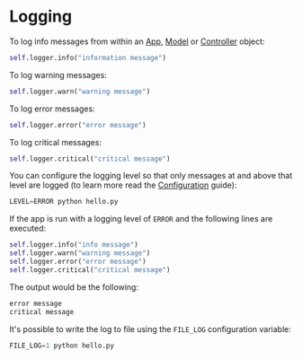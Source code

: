 # Logging

To log info messages from within an [App](app.md), [Model](models.md) or [Controller](controllers.md) object:

```python
self.logger.info("information message")
```

To log warning messages:

```python
self.logger.warn("warning message")
```

To log error messages:

```python
self.logger.error("error message")
```

To log critical messages:

```python
self.logger.critical("critical message")
```

You can configure the logging level so that only messages at and above that level are logged
(to learn more read the [Configuration](configuration.md) guide):

```python
LEVEL=ERROR python hello.py
```

If the app is run with a logging level of `ERROR` and the following lines are executed:

```python
self.logger.info("info message")
self.logger.warn("warning message")
self.logger.error("error message")
self.logger.critical("critical message")
```

The output would be the following:

```bash
error message
critical message
```

It's possible to write the log to file using the `FILE_LOG` configuration variable:

```python
FILE_LOG=1 python hello.py
```
